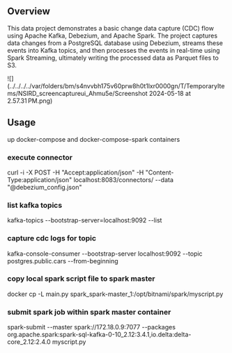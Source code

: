 ## Overview
This data project demonstrates a basic change data capture (CDC) flow using Apache Kafka, Debezium, and Apache Spark. The project captures data changes from a PostgreSQL database using Debezium, streams these events into Kafka topics, and then processes the events in real-time using Spark Streaming, ultimately writing the processed data as Parquet files to S3.

![](../../../../var/folders/bm/s4nvvbh175v60prw8h0t1lxr0000gn/T/TemporaryItems/NSIRD_screencaptureui_Ahmu5e/Screenshot 2024-05-18 at 2.57.31 PM.png)

## Usage
up docker-compose and docker-compose-spark containers

### execute connector
curl -i -X POST -H "Accept:application/json" -H "Content-Type:application/json" localhost:8083/connectors/ --data "@debezium_config.json"

### list kafka topics
kafka-topics --bootstrap-server=localhost:9092 --list

### capture cdc logs for topic
kafka-console-consumer --bootstrap-server localhost:9092 --topic postgres.public.cars --from-beginning
 
### copy local spark script file to spark master
docker cp -L main.py spark_spark-master_1:/opt/bitnami/spark/myscript.py

### submit spark job within spark master container
spark-submit --master spark://172.18.0.9:7077 --packages org.apache.spark:spark-sql-kafka-0-10_2.12:3.4.1,io.delta:delta-core_2.12:2.4.0 myscript.py

